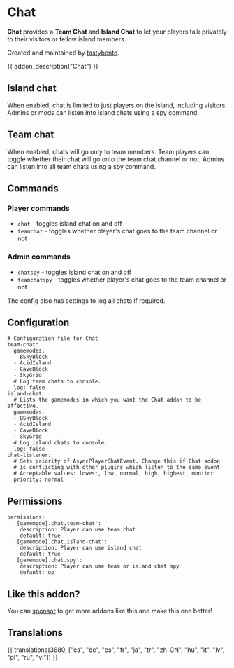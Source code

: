 # Chat

**Chat** provides a **Team Chat** and **Island Chat** to let your players talk privately to their visitors or fellow island members.

Created and maintained by [tastybento](https://github.com/tastybento).

{{ addon_description("Chat") }}

## Island chat

When enabled, chat is limited to just players on the island, including visitors. Admins or mods can listen into island chats using a spy command.

## Team chat

When enabled, chats will go only to team members. Team players can toggle whether their chat will go onto the team chat channel or not. Admins can listen into all team chats using a spy command.

## Commands
### Player commands

* `chat` - toggles island chat on and off
* `teamchat` - toggles whether player's chat goes to the team channel or not

### Admin commands

* `chatspy` - toggles island chat on and off
* `teamchatspy` - toggles whether player's chat goes to the team channel or not

The config also has settings to log all chats if required.

## Configuration

```
# Configuration file for Chat
team-chat:
  gamemodes:
  - BSkyBlock
  - AcidIsland
  - CaveBlock
  - SkyGrid
  # Log team chats to console.
  log: false
island-chat:
  # Lists the gamemodes in which you want the Chat addon to be effective.
  gamemodes:
  - BSkyBlock
  - AcidIsland
  - CaveBlock
  - SkyGrid
  # Log island chats to console.
  log: false
chat-listener:
  # Sets priority of AsyncPlayerChatEvent. Change this if Chat addon
  # is conflicting with other plugins which listen to the same event
  # Acceptable values: lowest, low, normal, high, highest, monitor
  priority: normal
```

## Permissions

```
permissions:
  '[gamemode].chat.team-chat':
    description: Player can use team chat
    default: true
  '[gamemode].chat.island-chat':
    description: Player can use island chat
    default: true
  '[gamemode].chat.spy':
    description: Player can use team or island chat spy
    default: op

```

## Like this addon?
You can [sponsor](https://github.com/sponsors/tastybento) to get more addons like this and make this one better!

## Translations

{{ translations(3680, ["cs", "de", "es", "fr", "ja", "tr", "zh-CN", "hu", "it", "lv", "pl", "ru", "vi"]) }}
